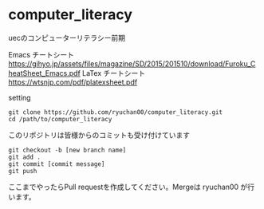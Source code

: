 # computer_literacy
uecのコンピューターリテラシー前期

Emacs チートシート
https://gihyo.jp/assets/files/magazine/SD/2015/201510/download/Furoku_CheatSheet_Emacs.pdf
LaTex チートシート
https://wtsnjp.com/pdf/platexsheet.pdf

setting

```
git clone https://github.com/ryuchan00/computer_literacy.git
cd /path/to/computer_literacy
```

このリポジトリは皆様からのコミットも受け付けています

```
git checkout -b [new branch name]
git add .
git commit [commit message]
git push
```

ここまでやったらPull requestを作成してください。Mergeは ryuchan00 が行います。
